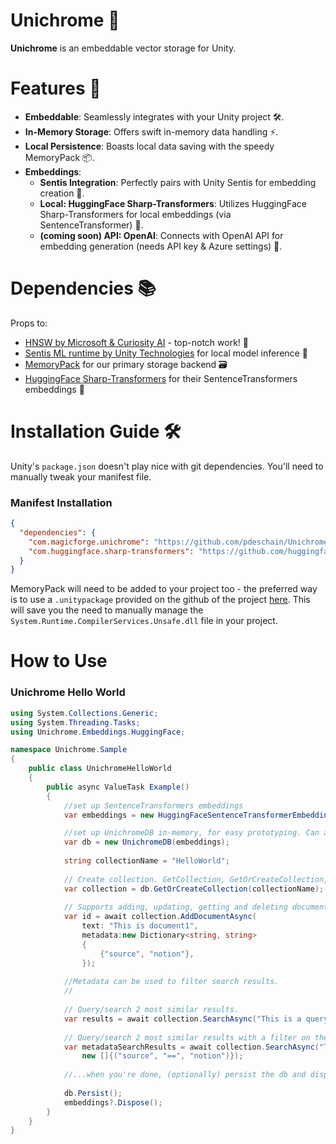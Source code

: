 # Unichrome 🚀

**Unichrome** is an embeddable vector storage for Unity.

# Features 🌟

- **Embeddable**: Seamlessly integrates with your Unity project 🛠️.
- **In-Memory Storage**: Offers swift in-memory data handling ⚡.
- **Local Persistence**: Boasts local data saving with the speedy MemoryPack 📦.
- **Embeddings**:
  - **Sentis Integration**: Perfectly pairs with Unity Sentis for embedding creation 🤝.
  - **Local: HuggingFace Sharp-Transformers**: Utilizes HuggingFace Sharp-Transformers for local embeddings (via SentenceTransformer) 🧠.
  - **(coming soon) API: OpenAI**: Connects with OpenAI API for embedding generation (needs API key & Azure settings) 🔑.

# Dependencies 📚

Props to:
 - [HNSW by Microsoft & Curiosity AI](https://github.com/curiosity-ai/hnsw-sharp) - top-notch work! 👏
 - [Sentis ML runtime by Unity Technologies](https://docs.unity3d.com/Packages/com.unity.sentis@1.2/manual/index.html) for local model inference 🧪
 - [MemoryPack](https://github.com/Cysharp/MemoryPack) for our primary storage backend 🗃️
 - [HuggingFace Sharp-Transformers](https://github.com/huggingface/sharp-transformers) for their SentenceTransformers embeddings 💬

# Installation Guide 🛠️

Unity's `package.json` doesn't play nice with git dependencies. You'll need to manually tweak your manifest file.

### Manifest Installation

```json
{
  "dependencies": {
    "com.magicforge.unichrome": "https://github.com/pdeschain/Unichrome.git?path=/Packages/Unichrome",
    "com.huggingface.sharp-transformers": "https://github.com/huggingface/sharp-transformers.git"
  }
}
```

MemoryPack will need to be added to your project too - the preferred way is to use a `.unitypackage` provided on the github of the project [here](https://github.com/Cysharp/MemoryPack?tab=readme-ov-file#unity). This will save you the need to manually manage the `System.Runtime.CompilerServices.Unsafe.dll` file in your project.


# How to Use

### Unichrome Hello World

```c#
using System.Collections.Generic;
using System.Threading.Tasks;
using Unichrome.Embeddings.HuggingFace;

namespace Unichrome.Sample
{
    public class UnichromeHelloWorld
    {
        public async ValueTask Example()
        {
            //set up SentenceTransformers embeddings
            var embeddings = new HuggingFaceSentenceTransformerEmbeddings();

            //set up UnichromeDB in-memory, for easy prototyping. Can add persistence easily by specifying a path and calling Persist()!
            var db = new UnichromeDB(embeddings);
            
            string collectionName = "HelloWorld";
            
            // Create collection. GetCollection, GetOrCreateCollection, DeleteCollection also available!
            var collection = db.GetOrCreateCollection(collectionName);
            
            // Supports adding, updating, getting and deleting documents.
            var id = await collection.AddDocumentAsync(
                text: "This is document1",
                metadata:new Dictionary<string, string>
                {
                    {"source", "notion"},
                });
            
            //Metadata can be used to filter search results.
            // 
            
            // Query/search 2 most similar results. 
            var results = await collection.SearchAsync("This is a query document", 2);
            
            // Query/search 2 most similar results with a filter on the metadata.
            var metadataSearchResults = await collection.SearchAsync("This is a query document", 2,
                new []{("source", "==", "notion")});
            
            //...when you're done, (optionally) persist the db and dispose the embeddings
            
            db.Persist();
            embeddings?.Dispose();
        }
    }
}
```

